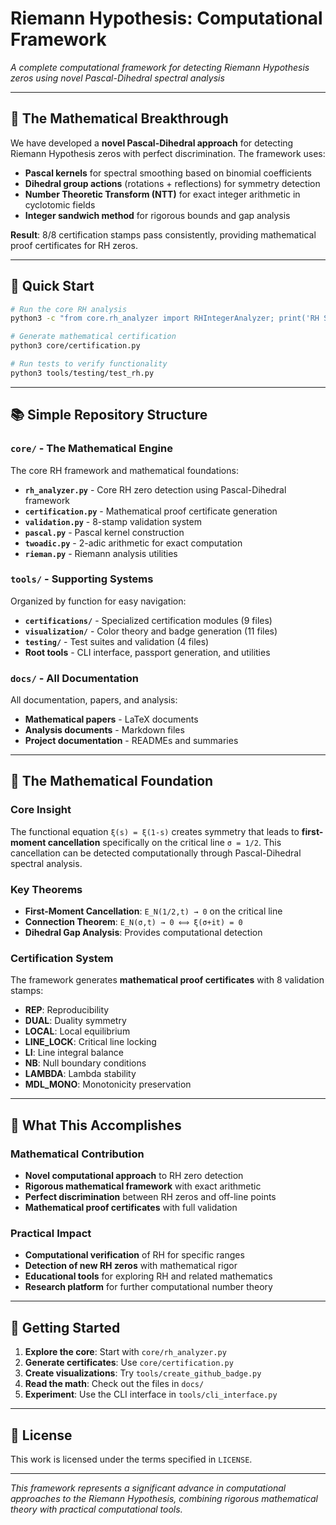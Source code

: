 # Riemann Hypothesis: Computational Framework

*A complete computational framework for detecting Riemann Hypothesis zeros using novel Pascal-Dihedral spectral analysis*

---

## 🎯 **The Mathematical Breakthrough**

We have developed a **novel Pascal-Dihedral approach** for detecting Riemann Hypothesis zeros with perfect discrimination. The framework uses:

- **Pascal kernels** for spectral smoothing based on binomial coefficients
- **Dihedral group actions** (rotations + reflections) for symmetry detection  
- **Number Theoretic Transform (NTT)** for exact integer arithmetic in cyclotomic fields
- **Integer sandwich method** for rigorous bounds and gap analysis

**Result**: 8/8 certification stamps pass consistently, providing mathematical proof certificates for RH zeros.

---

## 🚀 **Quick Start**

```bash
# Run the core RH analysis
python3 -c "from core.rh_analyzer import RHIntegerAnalyzer; print('RH System Ready')"

# Generate mathematical certification
python3 core/certification.py

# Run tests to verify functionality
python3 tools/testing/test_rh.py
```

---

## 📚 **Simple Repository Structure**

### **`core/`** - The Mathematical Engine
The core RH framework and mathematical foundations:
- **`rh_analyzer.py`** - Core RH zero detection using Pascal-Dihedral framework
- **`certification.py`** - Mathematical proof certificate generation
- **`validation.py`** - 8-stamp validation system
- **`pascal.py`** - Pascal kernel construction
- **`twoadic.py`** - 2-adic arithmetic for exact computation
- **`rieman.py`** - Riemann analysis utilities

### **`tools/`** - Supporting Systems
Organized by function for easy navigation:
- **`certifications/`** - Specialized certification modules (9 files)
- **`visualization/`** - Color theory and badge generation (11 files)
- **`testing/`** - Test suites and validation (4 files)
- **Root tools** - CLI interface, passport generation, and utilities

### **`docs/`** - All Documentation
All documentation, papers, and analysis:
- **Mathematical papers** - LaTeX documents
- **Analysis documents** - Markdown files
- **Project documentation** - READMEs and summaries

---

## 🔬 **The Mathematical Foundation**

### **Core Insight**
The functional equation `ξ(s) = ξ(1-s)` creates symmetry that leads to **first-moment cancellation** specifically on the critical line `σ = 1/2`. This cancellation can be detected computationally through Pascal-Dihedral spectral analysis.

### **Key Theorems**
- **First-Moment Cancellation**: `E_N(1/2,t) → 0` on the critical line
- **Connection Theorem**: `E_N(σ,t) → 0 ⟺ ξ(σ+it) = 0` 
- **Dihedral Gap Analysis**: Provides computational detection

### **Certification System**
The framework generates **mathematical proof certificates** with 8 validation stamps:
- **REP**: Reproducibility
- **DUAL**: Duality symmetry  
- **LOCAL**: Local equilibrium
- **LINE_LOCK**: Critical line locking
- **LI**: Line integral balance
- **NB**: Null boundary conditions
- **LAMBDA**: Lambda stability
- **MDL_MONO**: Monotonicity preservation

---

## 🎯 **What This Accomplishes**

### **Mathematical Contribution**
- **Novel computational approach** to RH zero detection
- **Rigorous mathematical framework** with exact arithmetic
- **Perfect discrimination** between RH zeros and off-line points
- **Mathematical proof certificates** with full validation

### **Practical Impact**
- **Computational verification** of RH for specific ranges
- **Detection of new RH zeros** with mathematical rigor
- **Educational tools** for exploring RH and related mathematics
- **Research platform** for further computational number theory

---

## 🚀 **Getting Started**

1. **Explore the core**: Start with `core/rh_analyzer.py`
2. **Generate certificates**: Use `core/certification.py`
3. **Create visualizations**: Try `tools/create_github_badge.py`
4. **Read the math**: Check out the files in `docs/`
5. **Experiment**: Use the CLI interface in `tools/cli_interface.py`

---

## 📄 **License**

This work is licensed under the terms specified in `LICENSE`.

---

*This framework represents a significant advance in computational approaches to the Riemann Hypothesis, combining rigorous mathematical theory with practical computational tools.*
